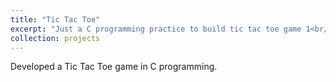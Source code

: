```yaml
---
title: "Tic Tac Toe"
excerpt: "Just a C programming practice to build tic tac toe game 1<br/><img src='/images/tic_tac_toe.png'>"
collection: projects
---
```


Developed a Tic Tac Toe game in C programming.